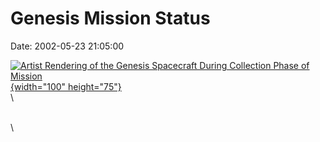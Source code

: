 Genesis Mission Status
======================

Date: 2002-05-23 21:05:00

[![Artist Rendering of the Genesis Spacecraft During Collection Phase of
Mission](http://www.jpl.nasa.gov/images/genesis/20110623/genesis20110623a-640.jpg){width="100"
height="75"}](http://www.jpl.nasa.gov/news/&rn=news.xml&rst=6450)\
\

\
\

